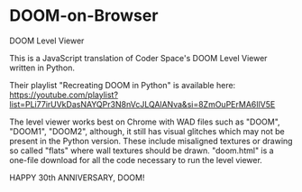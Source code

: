 # DOOM-on-Browser
DOOM Level Viewer

This is a JavaScript translation of Coder Space's DOOM Level Viewer written in Python.

Their playlist "Recreating DOOM in Python" is available here: https://youtube.com/playlist?list=PLi77irUVkDasNAYQPr3N8nVcJLQAlANva&si=8ZmOuPErMA6IlV5E

The level viewer works best on Chrome with WAD files such as "DOOM", "DOOM1", "DOOM2", although, it still has visual glitches which may not be present in the Python version. These include misaligned textures or drawing so called "flats" where wall textures should be drawn.
"doom.html" is a one-file download for all the code necessary to run the level viewer.

HAPPY 30th ANNIVERSARY, DOOM!

